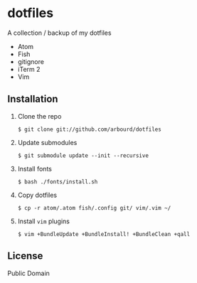 # dotfiles

A collection / backup of my dotfiles

* Atom
* Fish
* gitignore
* iTerm 2
* Vim

## Installation

  1. Clone the repo

      `$ git clone git://github.com/arbourd/dotfiles`

  2. Update submodules

      `$ git submodule update --init --recursive`

  3. Install fonts

      `$ bash ./fonts/install.sh`

  4. Copy dotfiles

      `$ cp -r atom/.atom fish/.config git/ vim/.vim ~/`

  5. Install `vim` plugins

      `$ vim +BundleUpdate +BundleInstall! +BundleClean +qall`

## License

Public Domain
